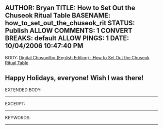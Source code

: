 AUTHOR: Bryan
TITLE: How to Set Out the Chuseok Ritual Table
BASENAME: how_to_set_out_the_chuseok_rit
STATUS: Publish
ALLOW COMMENTS: 1
CONVERT BREAKS: __default__
ALLOW PINGS: 1
DATE: 10/04/2006 10:47:40 PM
-----
BODY:
<a title="Digital Chosunilbo (English Edition) : Daily News in English About Korea" href="http://english.chosun.com/w21data/html/news/200610/200610040006.html">Digital Chosunilbo (English Edition) : How to Set Out the Chuseok Ritual Table </a>

Happy Holidays, everyone! Wish I was there!
-----
EXTENDED BODY:

-----
EXCERPT:

-----
KEYWORDS:

-----


